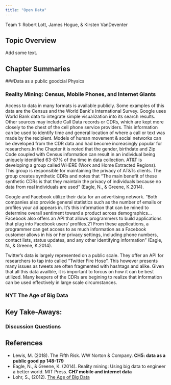 ```yaml
---
title: "Open Data"
---
```



Team 1: Robert Lott, James Hogue, & Kirsten VanDeventer


## Topic Overview

Add some text. 



## Chapter Summaries

###Data as a public goodcial Physics

### Reality Mining: Census, Mobile Phones, and Internet Giants
Access to data in many formats is available publicly. Some examples of this data are the Census and the World Bank's International Survey. Google uses World Bank data to integrate simple visualization into its search results. Other sources may include Call Data records or CDRs, which are kept more closely to the chest of the cell phone service providers. This information can be used to identify time and general location of where a call or text was made by the recipient. Models of human movement & social networks can be developed from the CDR data and had become increasingly popular for researchers.In the Chapter it is noted that the gender, birthdate and Zip Code coupled with Census information can result in an individual being uniquely identified 63-87% of the time in data collection. AT&T is developing a group called WHERE (Work and Home Extracted Regions). This group is responsible for maintaining the privacy of AT&Ts clients. The group creates synthetic CDRs and notes that “The main benefit of these synthetic CDRs is that they maintain the privacy of individuals because no data from real individuals are used” (Eagle, N., & Greene, K.2014). 

Google and Facebook utilize their data for an advertising network. 
“Both companies also provide general statistics such as the number of emails or profiles your ad appears in. It’s this information that can be mined to determine overall sentiment toward a product across demographics…Facebook also offers an API that allows programmers to build applications that plug into Facebook users’ profiles.21 From these applications, a programmer can get access to as much information as a Facebook customer allows in his or her privacy settings, including phone numbers, contact lists, status updates, and any other identifying information” (Eagle, N., & Greene, K.2014).

Twitter’s data is largely represented on a public scale. They offer an API for researchers to tap into called “Twitter Fire Hose”. This however presents many issues as tweets are often fragmented with hashtags and alike. Given that all this data availble, it is important to forcus on how it can be best utilized. Many keepers of the CDRs are begining to realize that information can be used effectively in large scale circumstances. 

### NYT **The Age of Big Data**



## Key Take-Aways:


### Discussion Questions

 



## References

* Lewis, M. (2018). The Fifth Risk. WW Norton & Company. **CH5: data as a public good pp 148-179**  
* Eagle, N., & Greene, K. (2014). Reality mining: Using big data to engineer a better world. MIT Press. **CH7 mobile and internet data** 
* Lohr, S., (2012). [The Age of Big Data](https://www.nytimes.com/2012/02/12/sunday-review/big-datas-impact-in-the-world.html)




